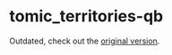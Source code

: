 # tomic_territories-qb

Outdated, check out the [original version](https://github.com/tomiichx/tomic_territories).
